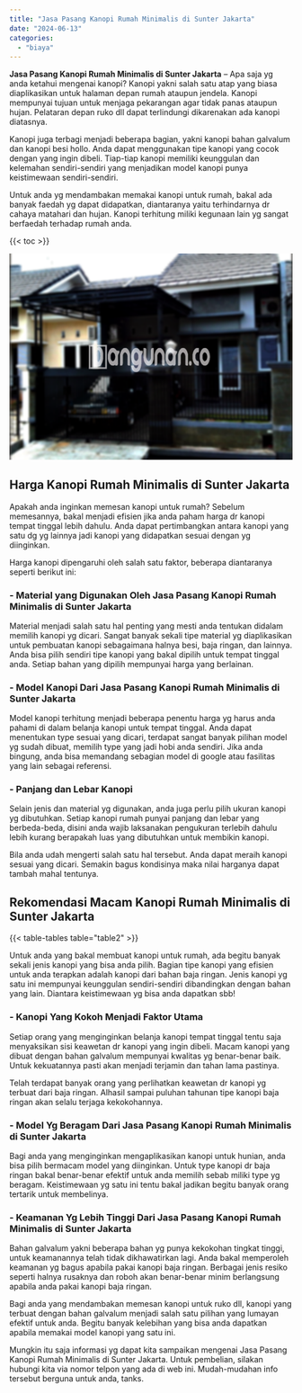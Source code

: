 ```yaml
---
title: "Jasa Pasang Kanopi Rumah Minimalis di Sunter Jakarta"
date: "2024-06-13"
categories: 
  - "biaya"
---
```


**Jasa Pasang Kanopi Rumah Minimalis di Sunter Jakarta** – Apa saja yg anda ketahui mengenai kanopi? Kanopi yakni salah satu atap yang biasa diaplikasikan untuk halaman depan rumah ataupun jendela. Kanopi mempunyai tujuan untuk menjaga pekarangan agar tidak panas ataupun hujan. Pelataran depan ruko dll dapat terlindungi dikarenakan ada kanopi diatasnya.

Kanopi juga terbagi menjadi beberapa bagian, yakni kanopi bahan galvalum dan kanopi besi hollo. Anda dapat menggunakan tipe kanopi yang cocok dengan yang ingin dibeli. Tiap-tiap kanopi memiliki keunggulan dan kelemahan sendiri-sendiri yang menjadikan model kanopi punya keistimewaan sendiri-sendiri.

Untuk anda yg mendambakan memakai kanopi untuk rumah, bakal ada banyak faedah yg dapat didapatkan, diantaranya yaitu terhindarnya dr cahaya matahari dan hujan. Kanopi terhitung miliki kegunaan lain yg sangat berfaedah terhadap rumah anda.

{{< toc >}}

![Jasa Pasang Kanopi Rumah Minimalis di Sunter Jakarta](/images/harga-kanopi-minimalis-50.png)

## Harga Kanopi Rumah Minimalis di Sunter Jakarta

Apakah anda inginkan memesan kanopi untuk rumah? Sebelum memesannya, bakal menjadi efisien jika anda paham harga dr kanopi tempat tinggal lebih dahulu. Anda dapat pertimbangkan antara kanopi yang satu dg yg lainnya jadi kanopi yang didapatkan sesuai dengan yg diinginkan.

Harga kanopi dipengaruhi oleh salah satu faktor, beberapa diantaranya seperti berikut ini:

### \- Material yang Digunakan Oleh Jasa Pasang Kanopi Rumah Minimalis di Sunter Jakarta

Material menjadi salah satu hal penting yang mesti anda tentukan didalam memilih kanopi yg dicari. Sangat banyak sekali tipe material yg diaplikasikan untuk pembuatan kanopi sebagaimana halnya besi, baja ringan, dan lainnya. Anda bisa pilih sendiri tipe kanopi yang bakal dipilih untuk tempat tinggal anda. Setiap bahan yang dipilih mempunyai harga yang berlainan.

### \- Model Kanopi Dari Jasa Pasang Kanopi Rumah Minimalis di Sunter Jakarta

Model kanopi terhitung menjadi beberapa penentu harga yg harus anda pahami di dalam belanja kanopi untuk tempat tinggal. Anda dapat menentukan type sesuai yang dicari, terdapat sangat banyak pilihan model yg sudah dibuat, memilih type yang jadi hobi anda sendiri. Jika anda bingung, anda bisa memandang sebagian model di google atau fasilitas yang lain sebagai referensi.

### \- Panjang dan Lebar Kanopi

Selain jenis dan material yg digunakan, anda juga perlu pilih ukuran kanopi yg dibutuhkan. Setiap kanopi rumah punyai panjang dan lebar yang berbeda-beda, disini anda wajib laksanakan pengukuran terlebih dahulu lebih kurang berapakah luas yang dibutuhkan untuk membikin kanopi.

Bila anda udah mengerti salah satu hal tersebut. Anda dapat meraih kanopi sesuai yang dicari. Semakin bagus kondisinya maka nilai harganya dapat tambah mahal tentunya.

## Rekomendasi Macam Kanopi Rumah Minimalis di Sunter Jakarta

{{< table-tables table="table2" >}}

Untuk anda yang bakal membuat kanopi untuk rumah, ada begitu banyak sekali jenis kanopi yang bisa anda pilih. Bagian tipe kanopi yang efisien untuk anda terapkan adalah kanopi dari bahan baja ringan. Jenis kanopi yg satu ini mempunyai keunggulan sendiri-sendiri dibandingkan dengan bahan yang lain. Diantara keistimewaan yg bisa anda dapatkan sbb!

### \- Kanopi Yang Kokoh Menjadi Faktor Utama

Setiap orang yang menginginkan belanja kanopi tempat tinggal tentu saja menyaksikan sisi keawetan dr kanopi yang ingin dibeli. Macam kanopi yang dibuat dengan bahan galvalum mempunyai kwalitas yg benar-benar baik. Untuk kekuatannya pasti akan menjadi terjamin dan tahan lama pastinya.

Telah terdapat banyak orang yang perlihatkan keawetan dr kanopi yg terbuat dari baja ringan. Alhasil sampai puluhan tahunan tipe kanopi baja ringan akan selalu terjaga kekokohannya.

### \- Model Yg Beragam Dari Jasa Pasang Kanopi Rumah Minimalis di Sunter Jakarta

Bagi anda yang menginginkan mengaplikasikan kanopi untuk hunian, anda bisa pilih bermacam model yang diinginkan. Untuk type kanopi dr baja ringan bakal benar-benar efektif untuk anda memilih sebab miliki type yg beragam. Keistimewaan yg satu ini tentu bakal jadikan begitu banyak orang tertarik untuk membelinya.

### \- Keamanan Yg Lebih Tinggi Dari Jasa Pasang Kanopi Rumah Minimalis di Sunter Jakarta

Bahan galvalum yakni beberapa bahan yg punya kekokohan tingkat tinggi, untuk keamanannya telah tidak dikhawatirkan lagi. Anda bakal memperoleh keamanan yg bagus apabila pakai kanopi baja ringan. Berbagai jenis resiko seperti halnya rusaknya dan roboh akan benar-benar minim berlangsung apabila anda pakai kanopi baja ringan.

Bagi anda yang mendambakan memesan kanopi untuk ruko dll, kanopi yang terbuat dengan bahan galvalum menjadi salah satu pilihan yang lumayan efektif untuk anda. Begitu banyak kelebihan yang bisa anda dapatkan apabila memakai model kanopi yang satu ini.

Mungkin itu saja informasi yg dapat kita sampaikan mengenai Jasa Pasang Kanopi Rumah Minimalis di Sunter Jakarta. Untuk pembelian, silakan hubungi kita via nomor telpon yang ada di web ini. Mudah-mudahan info tersebut berguna untuk anda, tanks.
